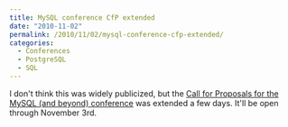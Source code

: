 ```yaml
---
title: MySQL conference CfP extended
date: "2010-11-02"
permalink: /2010/11/02/mysql-conference-cfp-extended/
categories:
  - Conferences
  - PostgreSQL
  - SQL
---
```

I don't think this was widely publicized, but the [Call for Proposals for the MySQL (and beyond) conference][1] was extended a few days. It'll be open through November 3rd.

 [1]: http://en.oreilly.com/mysql2011/user/proposal/propose/cfp/126
